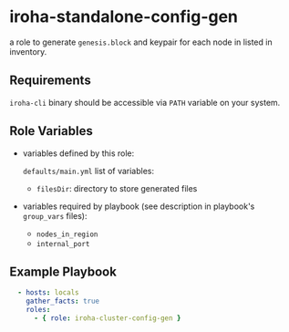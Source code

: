 iroha-standalone-config-gen
=========

a role to generate `genesis.block` and keypair for each node in listed in inventory. 

Requirements
------------

`iroha-cli` binary should be accessible via `PATH` variable on your system.

Role Variables
--------------

- variables defined by this role:

    `defaults/main.yml` list of variables: 
    - `filesDir`: directory to store generated files
- variables required by playbook (see description in playbook's `group_vars` files):
    - `nodes_in_region`
    - `internal_port`


Example Playbook
----------------

```yaml
  - hosts: locals
    gather_facts: true
    roles:
      - { role: iroha-cluster-config-gen }
```
